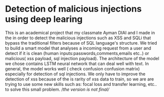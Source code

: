 # Detection of malicious injections using deep learing
This is an academical project that my classmate Ayman DIAI and I made in the in order to detect the malicious injections such as XSS and SQLi that bypass the traditional filters because of SQL language's structure. We tried to build a smart model that analyses a incoming request from a user and detect if it is clean (human inputs:passwords,comments,emails etc..) or malicious( xss payload, sql injection payload). The architecture of the model we chose contains LSTM neural network that can deal well with text. In general, the model works well ( check confusion confusion matrix) especially for  detection of sql injections. We only have to improve the detection of xss because of the is rarity of xss data to train, so we are are trying to use some new skills such as: focal loss and transfer learning, etc.. to solve this small problem.
 /*the version is not final/*
